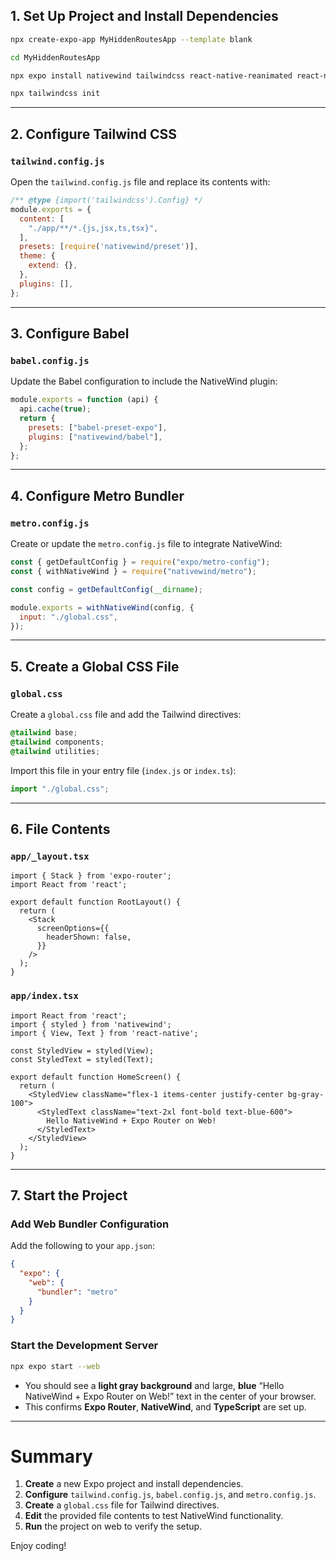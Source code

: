 ## 1. Set Up Project and Install Dependencies

```bash
npx create-expo-app MyHiddenRoutesApp --template blank
```
```bash
cd MyHiddenRoutesApp
```
```bash
npx expo install nativewind tailwindcss react-native-reanimated react-native-safe-area-context
```
```bash
npx tailwindcss init
```
---

## 2. Configure Tailwind CSS

### **`tailwind.config.js`**

Open the `tailwind.config.js` file and replace its contents with:

```js
/** @type {import('tailwindcss').Config} */
module.exports = {
  content: [
    "./app/**/*.{js,jsx,ts,tsx}",
  ],
  presets: [require('nativewind/preset')],
  theme: {
    extend: {},
  },
  plugins: [],
};
```

---

## 3. Configure Babel

### **`babel.config.js`**

Update the Babel configuration to include the NativeWind plugin:

```js
module.exports = function (api) {
  api.cache(true);
  return {
    presets: ["babel-preset-expo"],
    plugins: ["nativewind/babel"],
  };
};
```

---

## 4. Configure Metro Bundler

### **`metro.config.js`**

Create or update the `metro.config.js` file to integrate NativeWind:

```js
const { getDefaultConfig } = require("expo/metro-config");
const { withNativeWind } = require("nativewind/metro");

const config = getDefaultConfig(__dirname);

module.exports = withNativeWind(config, {
  input: "./global.css",
});
```

---

## 5. Create a Global CSS File

### **`global.css`**

Create a `global.css` file and add the Tailwind directives:

```css
@tailwind base;
@tailwind components;
@tailwind utilities;
```

Import this file in your entry file (`index.js` or `index.ts`):

```js
import "./global.css";
```

---

## 6. File Contents

### **`app/_layout.tsx`**

```tsx
import { Stack } from 'expo-router';
import React from 'react';

export default function RootLayout() {
  return (
    <Stack
      screenOptions={{
        headerShown: false,
      }}
    />
  );
}
```

### **`app/index.tsx`**

```tsx
import React from 'react';
import { styled } from 'nativewind';
import { View, Text } from 'react-native';

const StyledView = styled(View);
const StyledText = styled(Text);

export default function HomeScreen() {
  return (
    <StyledView className="flex-1 items-center justify-center bg-gray-100">
      <StyledText className="text-2xl font-bold text-blue-600">
        Hello NativeWind + Expo Router on Web!
      </StyledText>
    </StyledView>
  );
}
```

---

## 7. Start the Project

### Add Web Bundler Configuration

Add the following to your `app.json`:

```json
{
  "expo": {
    "web": {
      "bundler": "metro"
    }
  }
}
```

### Start the Development Server

```bash
npx expo start --web
```

- You should see a **light gray background** and large, **blue** “Hello NativeWind + Expo Router on Web!” text in the center of your browser.
- This confirms **Expo Router**, **NativeWind**, and **TypeScript** are set up.

---

# Summary

1. **Create** a new Expo project and install dependencies.
2. **Configure** `tailwind.config.js`, `babel.config.js`, and `metro.config.js`.
3. **Create** a `global.css` file for Tailwind directives.
4. **Edit** the provided file contents to test NativeWind functionality.
5. **Run** the project on web to verify the setup.

Enjoy coding!

